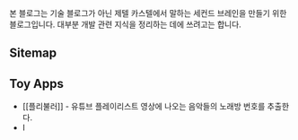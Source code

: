 
본 블로그는 기술 블로그가 아닌 제텔 카스텔에서 말하는 세컨드 브레인을 만들기 위한 블로그입니다.
대부분 개발 관련 지식을 정리하는 데에 쓰려고는 합니다.

## Sitemap

Toy Apps
---
- [[플리불러]] - 유튜브 플레이리스트 영상에 나오는 음악들의 노래방 번호를 추출한다. 
- I